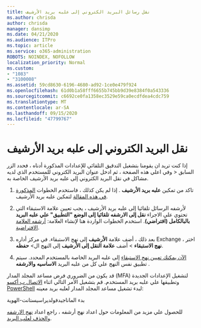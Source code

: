 ```yaml
---
title: نقل رسائل البريد الكتروني إلى علبه بريد الأرشيف
ms.author: chrisda
author: chrisda
manager: dansimp
ms.date: 04/21/2020
ms.audience: ITPro
ms.topic: article
ms.service: o365-administration
ROBOTS: NOINDEX, NOFOLLOW
localization_priority: Normal
ms.custom:
- "1083"
- "3100008"
ms.assetid: 59cd8630-6196-4680-ad92-1ce0e479f924
ms.openlocfilehash: 61d0b1a58fff6655b745bb9d39e8384f0a543336
ms.sourcegitcommit: c6692ce0fa1358ec3529e59ca0ecdfdea4cdc759
ms.translationtype: MT
ms.contentlocale: ar-SA
ms.lasthandoff: 09/15/2020
ms.locfileid: "47799767"
---
```

# <a name="move-email-to-the-archive-mailbox"></a>نقل البريد الكتروني إلى علبه بريد الأرشيف

إذا كنت تريد ان يقومنا بتشغيل التدقيق التلقائي للإعدادات المذكورة أدناه ، فحدد الزر السابق < وفي اعلي هذه الصفحة ، ثم ادخل عنوان البريد الكتروني للمستخدم الذي لديه مشاكل في نقل البريد الكتروني إلى علبه بريد الأرشيف الخاصة به.

1. تاكد من تمكين **علبه بريد الأرشيف** . إذا لم يكن كذلك ، فاستخدم الخطوات [المذكورة في هذه المقالة](https://docs.microsoft.com/microsoft-365/compliance/enable-archive-mailboxes) لتمكين علبه بريد الأرشيف.

2. لأرشفه الرسائل تلقائيا إلى علبه بريد الأرشيف ، يجب تعيين علامة الاستبقاء التي تحتوي علي الاجراء **نقل إلى الارشفه** **تلقائيا إلى الوضع "التطبيق" علي علبه البريد بالبالكامل (افتراضي)**. استخدم الخطوات الواردة هنا لإنشاء العلامة: [أرشفه العلامة الافتراضية](https://docs.microsoft.com/microsoft-365/compliance/set-up-an-archive-and-deletion-policy-for-mailboxes#create-a-custom-archive-default-policy-tag).

3. بعد ذلك ، أضف علامة **الأرشيف** إلى نهج الاستبقاء. في مركز أداره Exchange ، اختر **نهج الاستبقاء** > أضف **علامة النقل إلى الأرشيف** إلى النهج ال> **حفظه**.

4. [الآن يمكنك تعيين نهج الاستبقاء](https://docs.microsoft.com/exchange/security-and-compliance/messaging-records-management/apply-retention-policy) إلى علبه البريد الخاصة بالمستخدم المحدد. سيتم تطبيق نفس النهج علي كل من علبه البريد **الاساسيه** **والارشفه** .

قد يكون من الضروري فرض مساعد المجلد المدار (MFA) لتشغيل الإعدادات الجديدة وتطبيقها علي علبه بريد المستخدم. قم بتشغيل الأمر التالي اثناء [الاتصال ب أكسو PowerShell](https://docs.microsoft.com/powershell/exchange/exchange-online/connect-to-exchange-online-powershell/connect-to-exchange-online-powershell?view=exchange-ps) لبدء تشغيل مساعد المجلد المدار لعلبه بريد معينه:
  
بدء الماناجيدفولديراسيستانت-الهوية <name of the mailbox>

للحصول علي مزيد من المعلومات حول اعداد نهج أرشفه ، راجع اعداد [نهج الارشفه والحذف لعلب البريد](https://docs.microsoft.com/microsoft-365/compliance/set-up-an-archive-and-deletion-policy-for-mailboxes#step-1-enable-archive-mailboxes-for-users).
  